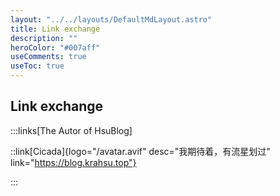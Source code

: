 ```yaml
---
layout: "../../layouts/DefaultMdLayout.astro"
title: Link exchange
description: ""
heroColor: "#007aff"
useComments: true
useToc: true
---
```


## Link exchange

:::links[The Autor of HsuBlog]

::link[Cicada]{logo="/avatar.avif" desc="我期待着，有流星划过" link="https://blog.krahsu.top"}

:::